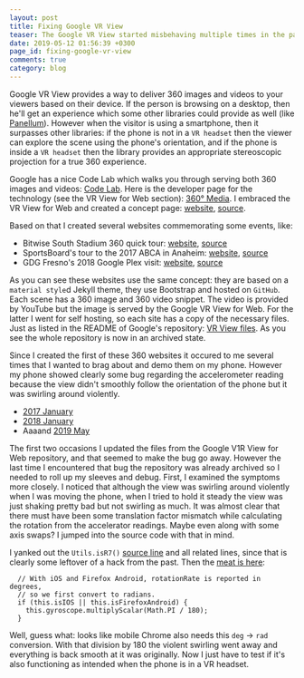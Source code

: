 ```yaml
---
layout: post
title: Fixing Google VR View
teaser: The Google VR View started misbehaving multiple times in the past, and since it's archived project now, I needed to roll up my sleeves to fix it.
date: 2019-05-12 01:56:39 +0300
page_id: fixing-google-vr-view
comments: true
category: blog
---
```

Google VR View provides a way to deliver 360 images and videos to your viewers based on their device. If the person is browsing on a desktop, then he'll get an experience which some other libraries could provide as well (like [Panellum](https://pannellum.org/)). However when the visitor is using a smartphone, then it surpasses other libraries: if the phone is not in a `VR headset` then the viewer can explore the scene using the phone's orientation, and if the phone is inside a `VR headset` then the library provides an appropriate stereoscopic projection for a true 360 experience.

Google has a nice Code Lab which walks you through serving both 360 images and videos: [Code Lab](https://codelabs.developers.google.com/codelabs/vr_view_101/index.html?index=..%2F..index#0). Here is the developer page for the technology (see the VR View for Web section): [360° Media](https://developers.google.com/vr/discover/360-degree-media). I embraced the VR View for Web and created a concept page: [website](https://mrcsabatoth.github.io/magicvr/), [source](https://github.com/MrCsabaToth/magicvr).

Based on that I created several websites commemorating some events, like:

  * Bitwise South Stadium 360 quick tour: [website](https://gdgfresno.github.io/BWSS360tour/), [source](https://github.com/gdgfresno/BWSS360tour)
  * SportsBoard's tour to the 2017 ABCA in Anaheim: [website](https://sportsboard.github.io/ABCA2017/), [source](https://github.com/gdgfresno/ABCA2017)
  * GDG Fresno's 2018 Google Plex visit: [website](https://gdgfresno.github.io/GoogleTrip2018/), [source](https://github.com/gdgfresno/GoogleTrip2018)

As you can see these websites use the same concept: they are based on a `material style`d Jekyll theme, they use Bootstrap and hosted on `GitHub`. Each scene has a 360 image and 360 video snippet. The video is provided by YouTube but the image is served by the Google VR View for Web. For the latter I went for self hosting, so each site has a copy of the necessary files. Just as listed in the README of Google's repository: [VR View files](https://github.com/googlearchive/vrview/tree/gh-pages#downloading-files). As you see the whole repository is now in an archived state.

Since I created the first of these 360 websites it occured to me several times that I wanted to brag about and demo them on my phone. However my phone showed clearly some bug regarding the accelerometer reading because the view didn't smoothly follow the orientation of the phone but it was swirling around violently.

* [2017 January](https://github.com/SportsBoard/ABCA2017/commit/e419af868058c438d7f0756b240ef3b5076a2f1c)
* [2018 January](https://github.com/SportsBoard/ABCA2017/commit/d0c53a76e39ca1de0efde6aac40279bb273b9372)
* Aaaand [2019 May](https://github.com/SportsBoard/ABCA2017/commit/10d5bb998555be5fb185cd1292efc824fe416d93)

The first two occasions I updated the files from the Google V1R View for Web repository, and that seemed to make the bug go away. However the last time I encountered that bug the repository was already archived so I needed to roll up my sleeves and debug. First, I examined the symptoms more closely. I noticed that although the view was swirling around violently when I was moving the phone, when I tried to hold it steady the view was just shaking pretty bad but not swirling as much. It was almost clear that there must have been some translation factor mismatch while calculating the rotation from the accelerator readings. Maybe even along with some axis swaps? I jumped into the source code with that in mind.

I yanked out the `Utils.isR7()` [source line](https://github.com/googlearchive/vrview/blob/gh-pages/build/embed.js#L8752) and all related lines, since that is clearly some leftover of a hack from the past. Then the [meat is here](https://github.com/googlearchive/vrview/blob/gh-pages/build/embed.js#L8760):

```
  // With iOS and Firefox Android, rotationRate is reported in degrees,
  // so we first convert to radians.
  if (this.isIOS || this.isFirefoxAndroid) {
    this.gyroscope.multiplyScalar(Math.PI / 180);
  }
```

Well, guess what: looks like mobile Chrome also needs this `deg` -> `rad` conversion. With that division by 180 the violent swirling went away and everything is back smooth at it was originally. Now I just have to test if it's also functioning as intended when the phone is in a VR headset.
